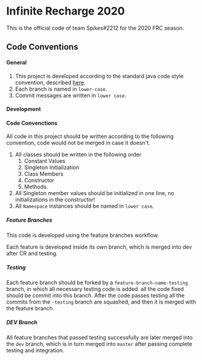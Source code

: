 # Infinite Recharge 2020

This is the official code of team Spikes#2212 for the 2020 FRC season.



## Code Conventions 

#### General 

1. This project is developed according to the standard java code style convention, described [here](https://google.github.io/styleguide/javaguide.html).
2. Each branch is named in `lower-case`. 
3. Commit messages are written in `lower case`.


#### Development

#### Code Convenctions

All code in this project should be written according to the following convention, code would not be merged in case it doesn't. 

1. All classes should be written in the following order 
    1. Constant Values
    2. Singleton Initialization
    3. Class Members
    4. Constructor
    5. Methods.
2. All Singleton member values should be initialized in one line, no initializations in the constructor!
3. All `Namespace` instances should be named in `lower case`.

##### Feature Branches
This code is developed using the feature branches workflow. 

Each feature is developed inside its own branch, which is merged into dev after CR and testing. <br> 

##### Testing 

Each feature branch should be forked by a `feature-branch-name-testing` branch, in which all necessary testing code is added.
all the code fixed should be commit into this branch.
After the code passes testing all the commits from the `-testing` branch are squashed,
and then it is merged with the feature branch.

##### DEV Branch

All feature branches that passed testing successfully are later merged into the `dev` branch, 
which is in turn merged into `master` after passing complete testing and integration.  
